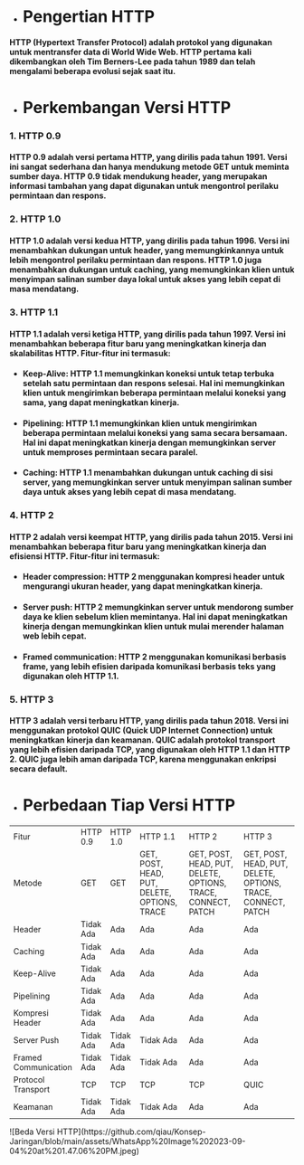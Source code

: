 - # __Pengertian HTTP__
#### HTTP (Hypertext Transfer Protocol) adalah protokol yang digunakan untuk mentransfer data di World Wide Web. HTTP pertama kali dikembangkan oleh Tim Berners-Lee pada tahun 1989 dan telah mengalami beberapa evolusi sejak saat itu.
- # __Perkembangan Versi HTTP__
### 1. HTTP 0.9
#### HTTP 0.9 adalah versi pertama HTTP, yang dirilis pada tahun 1991. Versi ini sangat sederhana dan hanya mendukung metode GET untuk meminta sumber daya. HTTP 0.9 tidak mendukung header, yang merupakan informasi tambahan yang dapat digunakan untuk mengontrol perilaku permintaan dan respons.
### 2. HTTP 1.0
#### HTTP 1.0 adalah versi kedua HTTP, yang dirilis pada tahun 1996. Versi ini menambahkan dukungan untuk header, yang memungkinkannya untuk lebih mengontrol perilaku permintaan dan respons. HTTP 1.0 juga menambahkan dukungan untuk caching, yang memungkinkan klien untuk menyimpan salinan sumber daya lokal untuk akses yang lebih cepat di masa mendatang.
### 3. HTTP 1.1
#### HTTP 1.1 adalah versi ketiga HTTP, yang dirilis pada tahun 1997. Versi ini menambahkan beberapa fitur baru yang meningkatkan kinerja dan skalabilitas HTTP. Fitur-fitur ini termasuk:
- #### Keep-Alive: HTTP 1.1 memungkinkan koneksi untuk tetap terbuka setelah satu permintaan dan respons selesai. Hal ini memungkinkan klien untuk mengirimkan beberapa permintaan melalui koneksi yang sama, yang dapat meningkatkan kinerja.
- #### Pipelining: HTTP 1.1 memungkinkan klien untuk mengirimkan beberapa permintaan melalui koneksi yang sama secara bersamaan. Hal ini dapat meningkatkan kinerja dengan memungkinkan server untuk memproses permintaan secara paralel.
- #### Caching: HTTP 1.1 menambahkan dukungan untuk caching di sisi server, yang memungkinkan server untuk menyimpan salinan sumber daya untuk akses yang lebih cepat di masa mendatang.
### 4. HTTP 2
#### HTTP 2 adalah versi keempat HTTP, yang dirilis pada tahun 2015. Versi ini menambahkan beberapa fitur baru yang meningkatkan kinerja dan efisiensi HTTP. Fitur-fitur ini termasuk:
- #### Header compression: HTTP 2 menggunakan kompresi header untuk mengurangi ukuran header, yang dapat meningkatkan kinerja.
- #### Server push: HTTP 2 memungkinkan server untuk mendorong sumber daya ke klien sebelum klien memintanya. Hal ini dapat meningkatkan kinerja dengan memungkinkan klien untuk mulai merender halaman web lebih cepat.
- #### Framed communication: HTTP 2 menggunakan komunikasi berbasis frame, yang lebih efisien daripada komunikasi berbasis teks yang digunakan oleh HTTP 1.1.
### 5. HTTP 3
#### HTTP 3 adalah versi terbaru HTTP, yang dirilis pada tahun 2018. Versi ini menggunakan protokol QUIC (Quick UDP Internet Connection) untuk meningkatkan kinerja dan keamanan. QUIC adalah protokol transport yang lebih efisien daripada TCP, yang digunakan oleh HTTP 1.1 dan HTTP 2. QUIC juga lebih aman daripada TCP, karena menggunakan enkripsi secara default.
- # __Perbedaan Tiap Versi HTTP__
<table>
    <tr>
        <td>Fitur</td>
        <td>HTTP 0.9</td>
        <td>HTTP 1.0</td>
        <td>HTTP 1.1</td>
        <td>HTTP 2</td>
        <td>HTTP 3</td>
    </tr>
    <tr>
        <td>Metode</td>
        <td>GET</td>
        <td>GET</td>
        <td>GET, POST, HEAD, PUT, DELETE, OPTIONS, TRACE</td>
        <td>GET, POST, HEAD, PUT, DELETE, OPTIONS, TRACE, CONNECT, PATCH</td>
        <td>GET, POST, HEAD, PUT, DELETE, OPTIONS, TRACE, CONNECT, PATCH</td>
    </tr>
    <tr>
        <td>Header</td>
        <td>Tidak Ada</td>
        <td>Ada</td>
        <td>Ada</td>
        <td>Ada</td>
        <td>Ada</td>
    </tr>
    <tr>
        <td>Caching</td>
        <td>Tidak Ada</td>
        <td>Ada</td>
        <td>Ada</td>
        <td>Ada</td>
        <td>Ada</td>
    </tr>
    <tr>
        <td>Keep-Alive</td>
        <td>Tidak Ada</td>
        <td>Ada</td>
        <td>Ada</td>
        <td>Ada</td>
        <td>Ada</td>
    </tr>
    <tr>
        <td>Pipelining</td>
        <td>Tidak Ada</td>
        <td>Ada</td>
        <td>Ada</td>
        <td>Ada</td>
        <td>Ada</td>
    </tr>
    <tr>
        <td>Kompresi Header</td>
        <td>Tidak Ada</td>
        <td>Ada</td>
        <td>Ada</td>
        <td>Ada</td>
        <td>Ada</td>
    </tr>
    <tr>
        <td>Server Push</td>
        <td>Tidak Ada</td>
        <td>Tidak Ada</td>
        <td>Tidak Ada</td>
        <td>Ada</td>
        <td>Ada</td>
    </tr>
    <tr>
        <td>Framed Communication</td>
        <td>Tidak Ada</td>
        <td>Tidak Ada</td>
        <td>Tidak Ada</td>
        <td>Ada</td>
        <td>Ada</td>
    </tr>
    <tr>
        <td>Protocol Transport</td>
        <td>TCP</td>
        <td>TCP</td>
        <td>TCP</td>
        <td>TCP</td>
        <td>QUIC</td>
    </tr>
    <tr>
        <td>Keamanan</td>
        <td>Tidak Ada</td>
        <td>Tidak Ada</td>
        <td>Tidak Ada</td>
        <td>Ada</td>
        <td>Ada</td>
    </tr>
  </table>
![Beda Versi HTTP](https://github.com/qiau/Konsep-Jaringan/blob/main/assets/WhatsApp%20Image%202023-09-04%20at%201.47.06%20PM.jpeg)

